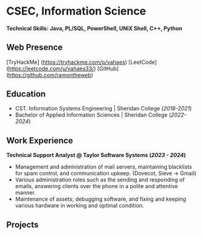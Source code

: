# CSEC, Information Science

#### Technical Skills: Java, PL/SQL, PowerShell, UNIX Shell, C++, Python

## Web Presence
[TryHackMe] (https://tryhackme.com/p/vahaes)
[LeetCode] (https://leetcode.com/u/vahaes33/)
[GitHub] (https://github.com/ramontheweb)

## Education
- CST. Information Systems Engineering | Sheridan College (_2018-2021_)
- Bachelor of Applied Information Sciences | Sheridan College (_2022-2024_)

## Work Experience
**Technical Support Analyst @ Taylor Software Systems (_2023 - 2024_)**
-	Management and administration of mail servers, maintaining blacklists for spam control, and communication upkeep. (Dovecot, Sieve -> Gmail)
-	Various administration roles such as the sending and responding of emails, answering clients over the phone in a polite and attentive manner. 
- Maintenance of assets; debugging software, and fixing and keeping various hardware in working and optimal condition.

## Projects
